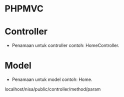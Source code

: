 # PHPMVC

# Controller 
- Penamaan untuk controller contoh: HomeController.

# Model
- Penamaan untuk model contoh: Home.

localhost/nisa/public/controller/method/param

